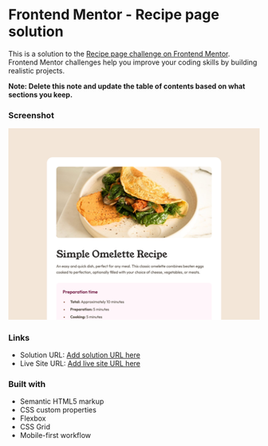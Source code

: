 # Frontend Mentor - Recipe page solution

This is a solution to the [Recipe page challenge on Frontend Mentor](https://www.frontendmentor.io/challenges/recipe-page-KiTsR8QQKm). Frontend Mentor challenges help you improve your coding skills by building realistic projects.

**Note: Delete this note and update the table of contents based on what sections you keep.**

### Screenshot

![](./screenshot.png)

### Links

- Solution URL: [Add solution URL here](https://your-solution-url.com)
- Live Site URL: [Add live site URL here](https://bewoldt.github.io/recipe-page-main/)

### Built with

- Semantic HTML5 markup
- CSS custom properties
- Flexbox
- CSS Grid
- Mobile-first workflow
